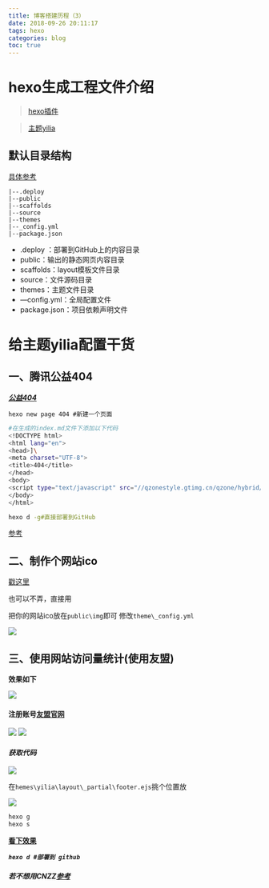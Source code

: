```yaml
---
title: 博客搭建历程（3）
date: 2018-09-26 20:11:17
tags: hexo
categories: blog
toc: true
---
```


# hexo生成工程文件介绍

>[hexo插件](https://hexo.io/plugins/)

>[主题yilia](https://github.com/litten/hexo-theme-yilia)

## 默认目录结构

[具体参考](https://www.jianshu.com/p/17d55d420d94)

<!-- more -->

	|--.deploy
	|--public
	|--scaffolds
	|--source
	|--themes
	|--_config.yml
	|--package.json

* .deploy ：部署到GitHub上的内容目录
* public：输出的静态网页内容目录
* scaffolds：layout模板文件目录
* source：文件源码目录
* themes：主题文件目录
* —config.yml：全局配置文件
* package.json：项目依赖声明文件

# 给主题yilia配置干货

## 一、腾讯公益404

***[公益404](http://www.qq.com/404/)***

`hexo new page 404 #新建一个页面`

```bash
#在生成的index.md文件下添加以下代码
<!DOCTYPE html>
<html lang="en">
<head>]\
<meta charset="UTF-8">
<title>404</title>
</head>
<body>
<script type="text/javascript" src="//qzonestyle.gtimg.cn/qzone/hybrid/app/404/search_children.js" charset="utf-8"></script>
</body>
</html>
```

```bash
hexo d -g#直接部署到GitHub
```

[参考](https://blog.csdn.net/liu1340308350/article/details/81744824)

## 二、制作个网站ico

[戳这里](http://www.favicon-icon-generator.com/)

也可以不弄，直接用

把你的网站ico放在`public\img`即可
修改`theme\_config.yml`

![](http://pflr7ix8q.bkt.clouddn.com/18-9-26/70038755.jpg)

## 三、使用网站访问量统计(使用友盟)

**效果如下**

![](http://pflr7ix8q.bkt.clouddn.com/18-9-26/75982791.jpg)

#### 注册账号[友盟官网](https://www.umeng.com/)

![](http://pflr7ix8q.bkt.clouddn.com/18-9-26/69139019.jpg)
![](http://pflr7ix8q.bkt.clouddn.com/18-9-26/14156171.jpg)

#### *获取代码*

![](http://pflr7ix8q.bkt.clouddn.com/18-9-26/66278706.jpg)

在`hemes\yilia\layout\_partial\footer.ejs`挑个位置放

![](http://pflr7ix8q.bkt.clouddn.com/18-9-26/61353041.jpg)

```bash
hexo g
hexo s
```

**[看下效果](http://localhost:4000/)**

***`hexo d #部署到 github `***

##### 若不想用CNZZ[参考](https://blog.csdn.net/zxlvxj/article/details/77720934)